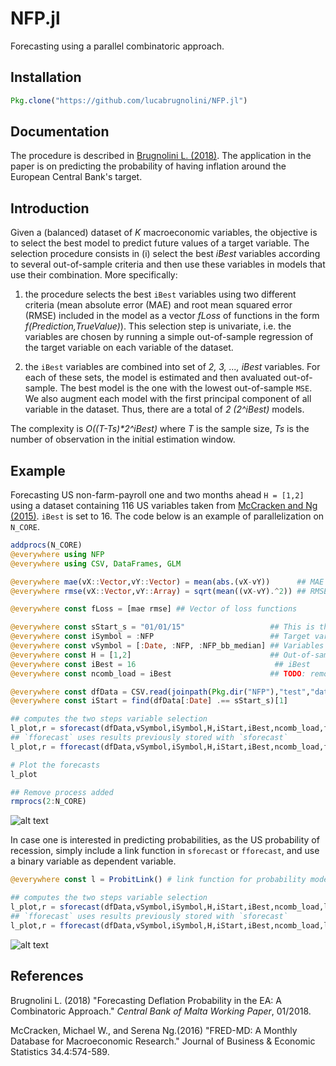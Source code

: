 # NFP.jl
Forecasting using a parallel combinatoric approach.

## Installation
```julia
Pkg.clone("https://github.com/lucabrugnolini/NFP.jl")
```

## Documentation
The procedure is described in [Brugnolini L. (2018)](https://lucabrugnolini.github.io/publication/forecasting_inflation.pdf). The application in the paper is on predicting the probability of having inflation around the European Central Bank's target. 


## Introduction
Given a (balanced) dataset of _K_ macroeconomic variables, the objective is to select the best model to predict future values of a target variable. The selection procedure consists in (i) select the best _iBest_ variables according to several out-of-sample criteria and then use these variables in models that use their combination. More specifically:

1. the procedure selects the best `iBest` variables using two different criteria (mean absolute error (MAE) and root mean squared error (RMSE) included in the model as a vector _fLoss_ of functions in the form _f(Prediction,TrueValue)_). This selection step is univariate, i.e. the variables are chosen by running a simple out-of-sample  regression of the target variable on each variable of the dataset. 

2. the `iBest` variables are combined into set of _2, 3, ..., iBest_ variables. For each of these sets, the model is estimated and then avaluated out-of-sample. The best model is the one with the lowest out-of-sample `MSE`. We also augment each model with the first principal component of all variable in the dataset. Thus, there are a total of _2 (2^iBest)_ models. 

The complexity is _O((T-Ts)*2^iBest)_ where _T_ is the sample size, _Ts_ is the number of observation in the initial estimation window. 

## Example
Forecasting US non-farm-payroll one and two months ahead `H = [1,2]` using a dataset containing 116 US variables taken from [McCracken and Ng (2015)](https://amstat.tandfonline.com/doi/abs/10.1080/07350015.2015.1086655). `iBest` is set to 16. The code below is an example of parallelization on `N_CORE`. 


```julia
addprocs(N_CORE)
@everywhere using NFP
@everywhere using CSV, DataFrames, GLM

@everywhere mae(vX::Vector,vY::Vector) = mean(abs.(vX-vY))      ## MAE loss function 
@everywhere rmse(vX::Vector,vY::Array) = sqrt(mean((vX-vY).^2)) ## RMSE loss function

@everywhere const fLoss = [mae rmse] ## Vector of loss functions 

@everywhere const sStart_s = "01/01/15"                   ## This is the beginning of the out-of-sample window
@everywhere const iSymbol = :NFP                          ## Target variable
@everywhere const vSymbol = [:Date, :NFP, :NFP_bb_median] ## Variables to be removed from the dataset (non-numerical and dep. var.)
@everywhere const H = [1,2]                               ## Out-of-sample horizon
@everywhere const iBest = 16                               ## iBest
@everywhere const ncomb_load = iBest                      ## TODO: remove this option

@everywhere const dfData = CSV.read(joinpath(Pkg.dir("NFP"),"test","data.csv"), header = true)
@everywhere const iStart = find(dfData[:Date] .== sStart_s)[1]

## computes the two steps variable selection
l_plot,r = sforecast(dfData,vSymbol,iSymbol,H,iStart,iBest,ncomb_load,fLoss)
## `fforecast` uses results previously stored with `sforecast`
l_plot,r = fforecast(dfData,vSymbol,iSymbol,H,iStart,iBest,ncomb_load,fLoss)

# Plot the forecasts
l_plot

## Remove process added
rmprocs(2:N_CORE)

```

![alt text](/home/lbrugnol/Dropbox/my_code/NFP.jl/test/nfp.png)

In case one is interested in predicting probabilities, as the US probability of recession, simply include a link function in `sforecast` or `fforecast`, and use a binary variable as dependent variable.

```julia
@everywhere const l = ProbitLink() # link function for probability model

## computes the two steps variable selection
l_plot,r = sforecast(dfData,vSymbol,iSymbol,H,iStart,iBest,ncomb_load,l,fLoss)
## `fforecast` uses results previously stored with `sforecast`
l_plot,r = fforecast(dfData,vSymbol,iSymbol,H,iStart,iBest,ncomb_load,l,fLoss)
```
![alt text](/home/lbrugnol/Dropbox/my_code/NFP.jl/test/recession.png)

## References
Brugnolini L. (2018) "Forecasting Deflation Probability in the EA: A Combinatoric Approach." _Central Bank of Malta Working Paper_, 01/2018.

McCracken, Michael W., and Serena Ng.(2016) "FRED-MD: A Monthly Database for Macroeconomic Research." Journal of Business & Economic Statistics 34.4:574-589.


